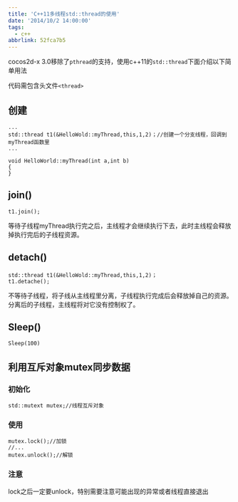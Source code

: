 ```yaml
---
title: 'C++11多线程std::thread的使用'
date: '2014/10/2 14:00:00'
tags:
  - c++
abbrlink: 52fca7b5
---
```


cocos2d-x 3.0移除了`pthread`的支持，使用c++11的`std::thread`下面介绍以下简单用法  

代码需包含头文件`<thread>`

## 创建

	...
	std::thread t1(&HelloWold::myThread,this,1,2)；//创建一个分支线程，回调到myThread函数里
	...

	void HelloWorld::myThread(int a,int b)
	{
	}


## join()

	t1.join();
等待子线程myThread执行完之后，主线程才会继续执行下去，此时主线程会释放掉执行完后的子线程资源。
## detach()

	std::thread t1(&HelloWold::myThread,this,1,2)；
	t1.detache();
不等待子线程，将子线从主线程里分离，子线程执行完成后会释放掉自己的资源。分离后的子线程，主线程将对它没有控制权了。
## Sleep()

	Sleep(100)

## 利用互斥对象mutex同步数据
### 初始化  

	std::mutext mutex;//线程互斥对象

### 使用

	mutex.lock();//加锁
	//...
	mutex.unlock();//解锁

### 注意

lock之后一定要unlock，特别需要注意可能出现的异常或者线程直接退出
